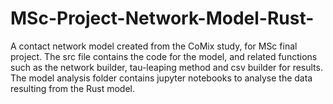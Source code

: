 # MSc-Project-Network-Model-Rust-
A contact network model created from the CoMix study, for MSc final project.
The src file contains the code for the model, and related functions such as the network builder, tau-leaping method and csv builder for results.
The model analysis folder contains jupyter notebooks to analyse the data resulting from the Rust model.
